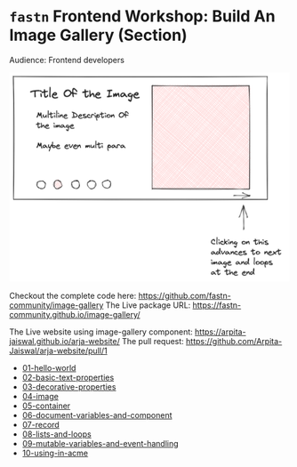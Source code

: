 # `fastn` Frontend Workshop: Build An Image Gallery (Section)

Audience: Frontend developers

![](image-gallery.png)


Checkout the complete code here: https://github.com/fastn-community/image-gallery
The Live package URL: https://fastn-community.github.io/image-gallery/

The Live website using image-gallery component: https://arpita-jaiswal.github.io/arja-website/
The pull request: https://github.com/Arpita-Jaiswal/arja-website/pull/1

- [01-hello-world](/b-section/01-hello-world/)
- [02-basic-text-properties](/b-section/02-basic-text-properties/)
- [03-decorative-properties](/b-section/03-decorative-properties/)
- [04-image](/b-section/04-image/)
- [05-container](/b-section/05-container/)
- [06-document-variables-and-component](/b-section/06-component/)
- [07-record](/b-section/07-record/)
- [08-lists-and-loops](/b-section/08-list-and-loop/)
- [09-mutable-variables-and-event-handling](/b-section/09-mutable-variables/)
- [10-using-in-acme](/b-section/10-using-in-acme/)
